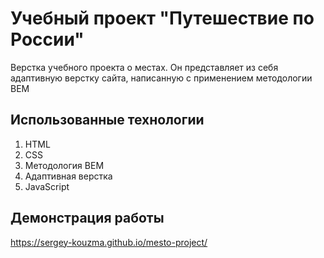 # Учебный проект "Путешествие по России"

Верстка учебного проекта о местах. Он представляет из себя адаптивную верстку сайта, написанную с применением методологии BEM

## Использованные технологии
1. HTML
2. CSS
3. Методология BEM
4. Адаптивная верстка
5. JavaScript

## Демонстрация работы
https://sergey-kouzma.github.io/mesto-project/